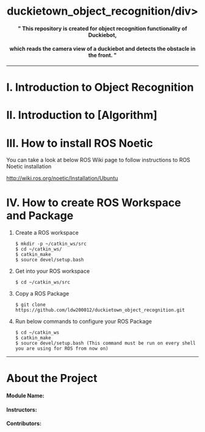 # <div align=center>duckietown_object_recognition/div>
#### <div align="center">" This repository is created for object recognition functionality of Duckiebot, </div>
#### <div align="center"> which reads the camera view of a duckiebot and detects the obstacle in the front. "</div>
***

# I. Introduction to Object Recognition

# II. Introduction to [Algorithm]

# III. How to install ROS Noetic
You can take a look at below ROS Wiki page to follow instructions to ROS Noetic installation

http://wiki.ros.org/noetic/Installation/Ubuntu

# IV. How to create ROS Workspace and Package
1. Create a ROS workspace

       $ mkdir -p ~/catkin_ws/src
       $ cd ~/catkin_ws/
       $ catkin_make
       $ source devel/setup.bash

2. Get into your ROS workspace

       $ cd ~/catkin_ws/src
       
3. Copy a ROS Package

       $ git clone https://github.com/ldw200012/duckietown_object_recognition.git

4. Run below commands to configure your ROS Package

       $ cd ~/catkin_ws
       $ catkin_make
       $ source devel/setup.bash (This command must be run on every shell you are using for ROS from now on)
***
# About the Project

#### Module Name: 
#### Instructors: 
#### Contributors: 


